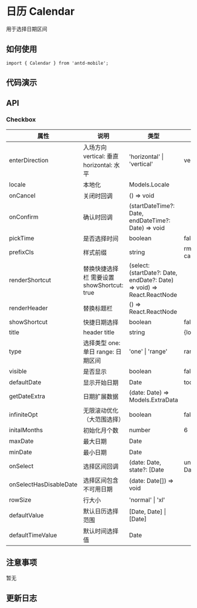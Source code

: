 # 日历 Calendar

用于选择日期区间

## 如何使用

```
import { Calendar } from 'antd-mobile';

```

## 代码演示


## API

### Checkbox

|属性 | 说明 | 类型 | 默认值
|----|-----|------|------
enterDirection | 入场方向 vertical: 垂直 horizontal: 水平 | 'horizontal' \| 'vertical'| vertical | false
locale | 本地化 | Models.Locale | | false
onCancel | 关闭时回调 | () => void | | false
onConfirm | 确认时回调 | (startDateTime?: Date, endDateTime?: Date) => void | | false
pickTime|是否选择时间 | boolean | false | false
prefixCls| 样式前缀 | string | rmc-calendar | false
renderShortcut | 替换快捷选择栏 需要设置showShortcut: true | (select: (startDate?: Date, endDate?: Date) => void) => React.ReactNode | | false
renderHeader | 替换标题栏 | () => React.ReactNode | | false
showShortcut | 快捷日期选择 | boolean | false | false
title | header title | string | {locale.title}|false
type | 选择类型 one: 单日 range: 日期区间 | 'one' \| 'range'| range | false
visible | 是否显示 | boolean | false | false
defaultDate | 显示开始日期 | Date | today | false
getDateExtra | 日期扩展数据 | (date: Date) => Models.ExtraData | | false
infiniteOpt | 无限滚动优化（大范围选择）| boolean | false | false
initalMonths | 初始化月个数 | number | 6 | false
maxDate | 最大日期 | Date | | false
minDate | 最小日期 | Date | | false
onSelect | 选择区间回调 | (date: Date, state?: \[Date | undefined, Date | undefined\]) => \[Date, Date\] \| \[Date\] \| void | | false
onSelectHasDisableDate | 选择区间包含不可用日期 | (date: Date[]) => void | | false
rowSize | 行大小 | 'normal' \| 'xl' | | false
defaultValue | 默认日历选择范围 | \[Date, Date\] \| \[Date\] | | false
defaultTimeValue | 默认时间选择值 | Date | | false



## 注意事项

暂无

## 更新日志
